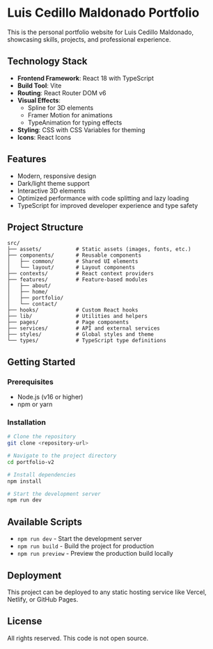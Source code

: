 # Luis Cedillo Maldonado Portfolio

This is the personal portfolio website for Luis Cedillo Maldonado, showcasing skills, projects, and professional experience.

## Technology Stack

- **Frontend Framework**: React 18 with TypeScript
- **Build Tool**: Vite
- **Routing**: React Router DOM v6
- **Visual Effects**:
  - Spline for 3D elements
  - Framer Motion for animations
  - TypeAnimation for typing effects
- **Styling**: CSS with CSS Variables for theming
- **Icons**: React Icons

## Features

- Modern, responsive design
- Dark/light theme support
- Interactive 3D elements
- Optimized performance with code splitting and lazy loading
- TypeScript for improved developer experience and type safety

## Project Structure

```
src/
├── assets/           # Static assets (images, fonts, etc.)
├── components/       # Reusable components
│   ├── common/       # Shared UI elements
│   └── layout/       # Layout components
├── contexts/         # React context providers
├── features/         # Feature-based modules
│   ├── about/
│   ├── home/
│   ├── portfolio/
│   └── contact/
├── hooks/            # Custom React hooks
├── lib/              # Utilities and helpers
├── pages/            # Page components
├── services/         # API and external services
├── styles/           # Global styles and theme
└── types/            # TypeScript type definitions
```

## Getting Started

### Prerequisites

- Node.js (v16 or higher)
- npm or yarn

### Installation

```bash
# Clone the repository
git clone <repository-url>

# Navigate to the project directory
cd portfolio-v2

# Install dependencies
npm install

# Start the development server
npm run dev
```

## Available Scripts

- `npm run dev` - Start the development server
- `npm run build` - Build the project for production
- `npm run preview` - Preview the production build locally

## Deployment

This project can be deployed to any static hosting service like Vercel, Netlify, or GitHub Pages.

## License

All rights reserved. This code is not open source.
